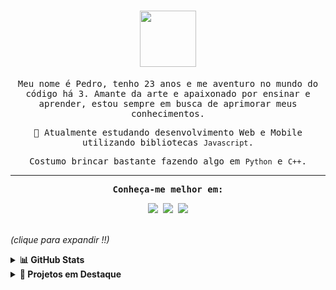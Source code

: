 
<samp>
  <div align = "center">
    <h1>
        <img height="90em" src="https://media.giphy.com/media/Qo2dupDib32rkTY4hX/giphy.gif">
    </h1>
  </div>

  <div align="center">
  <p>Meu nome é Pedro, tenho 23 anos e me aventuro no mundo do código há 3. Amante da arte e apaixonado por ensinar e aprender, estou sempre em busca de aprimorar meus conhecimentos.</p>
  <p>🌱 Atualmente estudando desenvolvimento Web e Mobile utilizando bibliotecas <code>Javascript</code>.</p>
  <p> Costumo brincar bastante fazendo algo em <code>Python</code> e <code>C++</code>.</p>
  </div>
  <hr>
 
<div align= "center">
   <b><p> Conheça-me melhor em: </p></b>
  <a href="https://twitter.com/pdrtuche" target="_blank"><img src="https://img.shields.io/badge/Twitter-1DA1F2?style=for-the-badge&logo=twitter&logoColor=white" target="_blank"></a>
  <a href="https://instagram.com/pdr.tuche" target="_blank"><img src="https://img.shields.io/badge/-Instagram-%23E4405F?style=for-the-badge&logo=instagram&logoColor=white" target="_blank"></a>
  <a href="https://www.linkedin.com/in/pdr-neves" target="_blank"><img src="https://img.shields.io/badge/LinkedIn-0077B5?style=for-the-badge&logo=linkedin&logoColor=white" target="_blank"></a>
</div>
</samp>
<br>

<p><i >(clique para expandir !!)</i></p>
<details>
  <summary> <b>📊 GitHub Stats </b> </summary>
  <br>
<div align="center">
  <a href = "https://github.com/pdr-tuche">
    <td>
        <img height="180em" src="https://github-readme-stats.vercel.app/api?username=pdr-tuche&show_icons=true&line_height=20&theme=tokyonight&hide_border=true&hide_rank=true&include_all_commits=true&count_private=true&locale=pt-br">
    </td>
    <td>
        <img height="180em" src="https://github-readme-stats.vercel.app/api/top-langs/?username=pdr-tuche&langs_count=6&layout=compact&line_height=30&hide=Jupyter Notebook,Tcl&locale=pt-br&theme=tokyonight&hide_border=true">
    </td>
  </a>
    <samp>
    <p>Profile Views:</p>
        <img height= "25px" width="150px" src= "https://profile-counter.glitch.me/{pdr-tuche}/count.svg">
    </samp>
</div>
</details>

<details>
  <summary> <b>🚀 Projetos em Destaque </b> </summary>
  <br>
<div align="center">
  <a href="https://github.com/pdr-tuche/xboxClone">
    <img src="https://github-readme-stats.vercel.app/api/pin/?username=pdr-tuche&show_icons=true&line_height=20&theme=tokyonight&hide_border=true&repo=xboxClone" />
  </a>
  </a>
    <a href="https://github.com/pdr-tuche/cadastro_Fliperama">
    <img src="https://github-readme-stats.vercel.app/api/pin/?username=pdr-tuche&show_icons=true&line_height=20&theme=tokyonight&hide_border=true&repo=cadastro_Fliperama" />
  </a>
  <a href="https://github.com/pdr-tuche/ACME">
    <img src="https://github-readme-stats.vercel.app/api/pin/?username=pdr-tuche&show_icons=true&line_height=20&theme=tokyonight&hide_border=true&repo=ACME" />
  </a>
      <a href="https://github.com/pdr-tuche/gerenciador_tarefas">
    <img src="https://github-readme-stats.vercel.app/api/pin/?username=pdr-tuche&show_icons=true&line_height=20&theme=tokyonight&hide_border=true&repo=gerenciador_tarefas" />
  </a>
    <br>
</div>
</details>

<!-- <details>
  <summary> <b>☕ Me compre um café </b></summary>
  <br>
  <a href = "https://app.picpay.com/user/pedrotuche"><img src= "https://img.shields.io/badge/picpay-21C25E?style=for-the-badge&logo=picpay&logoColor=white" /></a>
  <a href = "https://www.paypal.com/donate/?hosted_button_id=6562HEJZFKUVA"><img src= "https://img.shields.io/badge/PayPal-00457C?style=for-the-badge&logo=paypal&logoColor=white" /></a>
 
  </details> -->
      

